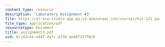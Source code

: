 ```yaml
---
content_type: resource
description: 'Laboratory Assignment #3'
file: https://ol-ocw-studio-app-qa.s3.amazonaws.com/courses/hst-121-gastroenterology-fall-2005/bc142ceea44fdafc4236ae40f33758c6_assignment3.pdf
file_type: application/pdf
resourcetype: Document
title: assignment3.pdf
uid: bc142cee-a44f-dafc-4236-ae40f33758c6
---
```

